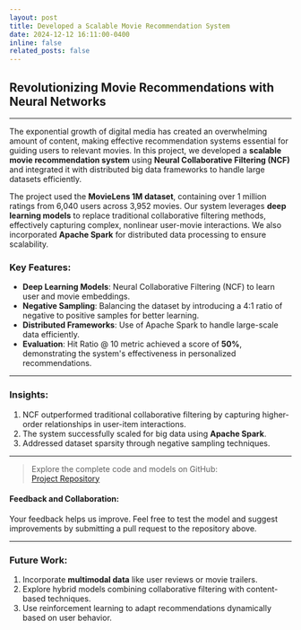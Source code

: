 ```yaml
---
layout: post
title: Developed a Scalable Movie Recommendation System
date: 2024-12-12 16:11:00-0400
inline: false
related_posts: false
---
```


## Revolutionizing Movie Recommendations with Neural Networks
---

The exponential growth of digital media has created an overwhelming amount of content, making effective recommendation systems essential for guiding users to relevant movies. In this project, we developed a **scalable movie recommendation system** using **Neural Collaborative Filtering (NCF)** and integrated it with distributed big data frameworks to handle large datasets efficiently.

The project used the **MovieLens 1M dataset**, containing over 1 million ratings from 6,040 users across 3,952 movies. Our system leverages **deep learning models** to replace traditional collaborative filtering methods, effectively capturing complex, nonlinear user-movie interactions. We also incorporated **Apache Spark** for distributed data processing to ensure scalability.

### Key Features:
- **Deep Learning Models**: Neural Collaborative Filtering (NCF) to learn user and movie embeddings.
- **Negative Sampling**: Balancing the dataset by introducing a 4:1 ratio of negative to positive samples for better learning.
- **Distributed Frameworks**: Use of Apache Spark to handle large-scale data efficiently.
- **Evaluation**: Hit Ratio @ 10 metric achieved a score of **50%**, demonstrating the system's effectiveness in personalized recommendations.

---

### Insights:
1. NCF outperformed traditional collaborative filtering by capturing higher-order relationships in user-item interactions.
2. The system successfully scaled for big data using **Apache Spark**.
3. Addressed dataset sparsity through negative sampling techniques.

---

> Explore the complete code and models on GitHub:  
> <a href="https://github.com/anuj3509/RecommenderX">Project Repository</a>

#### Feedback and Collaboration:
Your feedback helps us improve. Feel free to test the model and suggest improvements by submitting a pull request to the repository above.

---

### Future Work:
1. Incorporate **multimodal data** like user reviews or movie trailers.
2. Explore hybrid models combining collaborative filtering with content-based techniques.
3. Use reinforcement learning to adapt recommendations dynamically based on user behavior.
